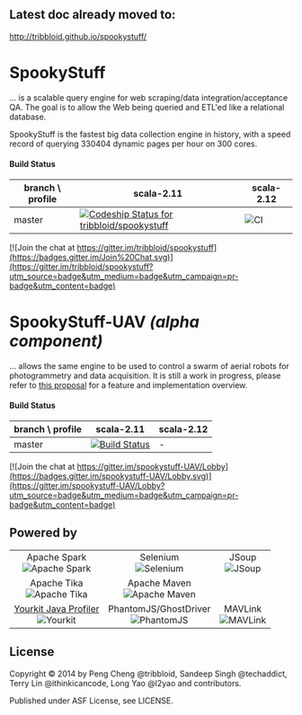 ## Latest doc already moved to:

http://tribbloid.github.io/spookystuff/

SpookyStuff
===

... is a scalable query engine for web scraping/data integration/acceptance QA. The goal is to allow the Web being queried and ETL'ed like a relational database.

SpookyStuff is the fastest big data collection engine in history, with a speed record of querying 330404 dynamic pages per hour on 300 cores.

#### Build Status

| branch \ profile | scala-2.11                                                   | scala-2.12                                                   |
| ---------------- | ------------------------------------------------------------ | ------------------------------------------------------------ |
| master           | [ ![Codeship Status for tribbloid/spookystuff](https://codeship.com/projects/1e149120-3c19-0134-3b13-56d3c23905f3/status?branch=master)](https://codeship.com/projects/166836) | ![CI](https://github.com/tribbloid/spookystuff/workflows/CI/badge.svg) |

[![Join the chat at https://gitter.im/tribbloid/spookystuff](https://badges.gitter.im/Join%20Chat.svg)](https://gitter.im/tribbloid/spookystuff?utm_source=badge&utm_medium=badge&utm_campaign=pr-badge&utm_content=badge)

SpookyStuff-UAV *(alpha component)*
===

... allows the same engine to be used to control a swarm of aerial robots for photogrammetry and data acquisition. It is still a work in progress, please refer to [this proposal](https://github.com/tribbloid/spookystuff/issues/54) for a feature and implementation overview.


#### Build Status

| branch \ profile | scala-2.11                                                   | scala-2.12 |
| ---------------- | ------------------------------------------------------------ | ---------- |
| master           | [![Build Status](https://semaphoreci.com/api/v1/tribbloid/spookystuff/branches/master/badge.svg)](https://semaphoreci.com/tribbloid/spookystuff) | -          |

[![Join the chat at https://gitter.im/spookystuff-UAV/Lobby](https://badges.gitter.im/spookystuff-UAV/Lobby.svg)](https://gitter.im/spookystuff-UAV/Lobby?utm_source=badge&utm_medium=badge&utm_campaign=pr-badge&utm_content=badge)

Powered by
-----------

|                                                              |                                                              |                                                              |
| :----------------------------------------------------------: | :----------------------------------------------------------: | :----------------------------------------------------------: |
| Apache Spark<br />![Apache Spark](http://spark.apache.org/images/spark-logo.png) | Selenium<br />![Selenium](http://docs.seleniumhq.org/images/big-logo.png) | JSoup<br />![JSoup](https://s.appbrain.com/static/202106032105621/blob/sdk-logos/jsoup.png) |
| Apache Tika<br />![Apache Tika](http://tika.apache.org/tika.png) | Apache Maven<br />![Apache Maven](https://maven.apache.org/images/maven-logo-black-on-white.png) |                                                              |
| [Yourkit Java Profiler](https://www.yourkit.com/java/profiler) <br />![Yourkit](https://www.yourkit.com/images/yklogo.png) | PhantomJS/GhostDriver<br />![PhantomJS](http://phantomjs.org/img/phantomjs-logo.png) | MAVLink<br />![MAVLink](https://mavlink.io/assets/site/logo_mavlink_small.png) |



License
-----------

Copyright &copy; 2014 by Peng Cheng @tribbloid, Sandeep Singh @techaddict, Terry Lin @ithinkicancode, Long Yao @l2yao and contributors.

Published under ASF License, see LICENSE.
